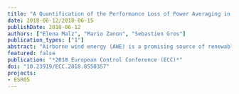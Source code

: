 ```yaml
---
title: "A Quantification of the Performance Loss of Power Averaging in Airborne Wind Energy Farms"
date: 2018-06-12/2018-06-15
publishDate: 2018-06-12
authors: ["Elena Malz", "Mario Zanon", "Sebastien Gros"]
publication_types: ["1"]
abstract: "Airborne wind energy (AWE) is a promising source of renewable energy, with a potential of offering great and reliable energy yields. However, in addition to the usual power intermittency of renewable source of energies, AWE systems have a large and periodic fluctuation of their power output, and even consume power at certain phases of their orbit in some modes of power generation. These fluctuations may become a significant obstacle to a large-scale deployment of AWE systems in the power grid. For a large AWE farm, these fluctuations can be mitigated by power averaging, at the expense of fixing the AWE systems orbit times. This requirement removes the possibility for individual AWE systems within a wind farm to optimize their orbit time for their specific, local wind conditions, entailing a loss of performance. In order to assess the viability of mitigating the power fluctuation by power averaging at the wind farm level, this paper quantifies the loss of performance it yields."
featured: false
publication: "*2018 European Control Conference (ECC)*"
doi: "10.23919/ECC.2018.8550357"
projects:
- ESR05
---
```


